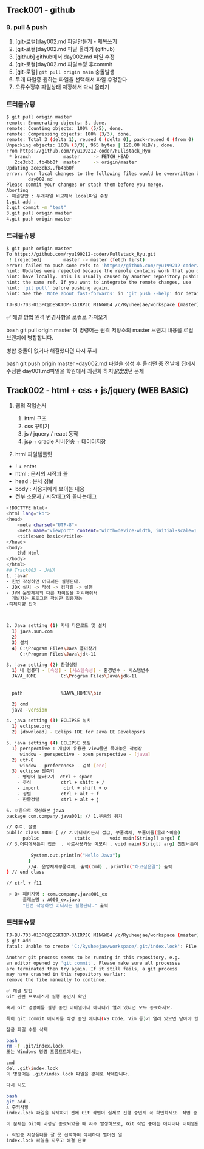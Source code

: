## Track001 -  github

### 9. pull & push 
1. [git-로컬]day002.md 파일만들기 - 제목쓰기
2. [git-로컬]day002.md 파일 올리기 (github)
3. [github] github에서 day002.md 파일 수정
4. [git-로컬]day002.md 파일수정 후commit
5. [git-로컬] `git pull origin main` 충돌발생
6. 두개 파일중 원하는 파일을 선택해서 파일 수정한다
7. 오류수정후 파일상태 저장해서 다시 올리기

### 트러블슈팅

```bash
$ git pull origin master
remote: Enumerating objects: 5, done.
remote: Counting objects: 100% (5/5), done.
remote: Compressing objects: 100% (3/3), done.
remote: Total 3 (delta 1), reused 0 (delta 0), pack-reused 0 (from 0)
Unpacking objects: 100% (3/3), 965 bytes | 120.00 KiB/s, done.
From https://github.com/ryu199212-coder/Fullstack_Ryu
 * branch            master     -> FETCH_HEAD
   2ce3cb3..fb4bb0f  master     -> origin/master
Updating 2ce3cb3..fb4bb0f
error: Your local changes to the following files would be overwritten by merge:
        day002.md
Please commit your changes or stash them before you merge.
Aborting
- 해결방안 : 두개파일 비교해서 local파일 수정
1.git add .
2.git commit -m "test"
3.git pull origin master
4.git push origin master
```

### 트러블슈팅

```bash
$ git push origin master
To https://github.com/ryu199212-coder/Fullstack_Ryu.git
 ! [rejected]        master -> master (fetch first)
error: failed to push some refs to 'https://github.com/ryu199212-coder/Fullstack_Ryu.git'
hint: Updates were rejected because the remote contains work that you do not
hint: have locally. This is usually caused by another repository pushing to
hint: the same ref. If you want to integrate the remote changes, use
hint: 'git pull' before pushing again.
hint: See the 'Note about fast-forwards' in 'git push --help' for details.

TJ-BU-703-013PC@DESKTOP-3AIRPJC MINGW64 /c/Ryuheejae/workspace (master)
```
✅ 해결 방법
원격 변경사항을 로컬로 가져오기

bash
git pull origin master
이 명령어는 원격 저장소의 master 브랜치 내용을 로컬 브랜치에 병합합니다.

병합 충돌이 없거나 해결했다면 다시 푸시

bash
git push origin master
-day002.md 파일을 생성 후 올리던 중 전날에 집에서 수정한 day001.md파일을 학원에서 최신화 하지않았었던 문제


## Track002 - html + css + js/jquery (WEB BASIC)
1. 웹의 작업순서
   1) html 구조
   2) css 꾸미기
   3) js / jquery / react 동작
   4) jsp + oracle 서버전송 + 데이터저장

2. html 파일템플릿
- ! + enter
- html : 문서의 시작과 끝
- head : 문서 정보
- body : 사용자에게 보이는 내용
- 전부 소문자 / 시작태그와 끝나는태그
```bash
<!DOCTYPE html>
<html lang="ko">
<head>
    <meta charset="UTF-8">
    <meta name="viewport" content="width=device-width, initial-scale=1.0">
    <title>web basic</title>
</head>
<body>
    안녕 Html
</body>
</html>
## Track003 - JAVA
1. java?
- 한번 작성하면 어디서든 실행된다.
- JDK 설치 -> 작성 -> 컴파일 -> 실행
- JVM 운영체제의 다른 차이점을 처리해줘서 
  개발자는 프로그램 작성만 집중가능
-객체지향 언어



2. Java setting (1) 자바 다운로드 및 설치
  1) java.sun.com
  2) 
  3) 설치
  4) C:\Program Files\Java 폴더찾기
     C:\Program Files\Java\jdk-11

3. java setting (2) 환경설정
  1) 내 컴퓨터 - [속성] - [시스템속성] - 환경변수 - 시스템변수
  JAVA_HOME         C:\Program Files\Java\jdk-11
  
  
  path              %JAVA_HOME%\bin

  2) cmd
  java -version

4. java setting (3) ECLIPSE 설치
  1) eclipse.org
  2) [download] - Eclips IDE for Java EE Developsrs

5. java setting (4) ECLIPSE 셋팅
  1) perspective : 개발에 유용한 view들만 묶어놓은 작업장
     window - perspective - open perspective - [java]
  2) utf-8
     window - preferencse - 검색 [enc]
  3) eclipse 단축키
    - 명령어 불러오기  ctrl + space
    - 주석           ctrl + shift + /
    - import         ctrl + shift + o
    - 정렬           ctrl + alt + f
    - 한줄정렬        ctrl + alt + j

6. 처음으로 작성해본 java
package com.company.java001; // 1.부품의 위치

// 주석, 설명
public class A000 { // 2.어디세서든지 접급, 부품객체, 부품이름(클래스이흠)
      public             static       void main(String[] args) {
// 3.어디에서든지 접근  , 바로사용가능 메모리 , void main(Strig[] arg) 전원버튼이름   	  
     
         System.out.println("Hello Java"); 
        }
        //4. 운영체제부품객체, 출력(cmd) , println("하고싶은말") 출력
} // end class

// ctrl + f11

 > Q> 패키지명 : com.company.java001_ex
      클래스명 : A000_ex.java
      "한번 작성하면 어디서든 실행된다." 출력
```

### 트러블슈팅

```bash
TJ-BU-703-013PC@DESKTOP-3AIRPJC MINGW64 /c/Ryuheejae/workspace (master)
$ git add .
fatal: Unable to create 'C:/Ryuheejae/workspace/.git/index.lock': File exists.

Another git process seems to be running in this repository, e.g.
an editor opened by 'git commit'. Please make sure all processes
are terminated then try again. If it still fails, a git process
may have crashed in this repository earlier:
remove the file manually to continue.

✅ 해결 방법
Git 관련 프로세스가 실행 중인지 확인

혹시 Git 명령어를 실행 중인 터미널이나 에디터가 열려 있다면 모두 종료하세요.

특히 git commit 메시지를 작성 중인 에디터(VS Code, Vim 등)가 열려 있으면 닫아야 합니다.

잠금 파일 수동 삭제

bash
rm -f .git/index.lock
또는 Windows 명령 프롬프트에서는:

cmd
del .git\index.lock
이 명령어는 .git/index.lock 파일을 강제로 삭제합니다.

다시 시도

bash
git add .
⚠️ 주의사항
index.lock 파일을 삭제하기 전에 Git 작업이 실제로 진행 중인지 꼭 확인하세요. 작업 중인 상태에서 삭제하면 데이터 손실이 발생할 수 있습니다.

이 문제는 Git이 비정상 종료되었을 때 자주 발생하므로, Git 작업 중에는 에디터나 터미널을 갑자기 종료하지 않는 것이 좋습니다.

- 작업중 저장폴더를 잘 못 선택하여 삭제하다 벌어진 일
index.lock 파일을 지우고 해결 완료
```

